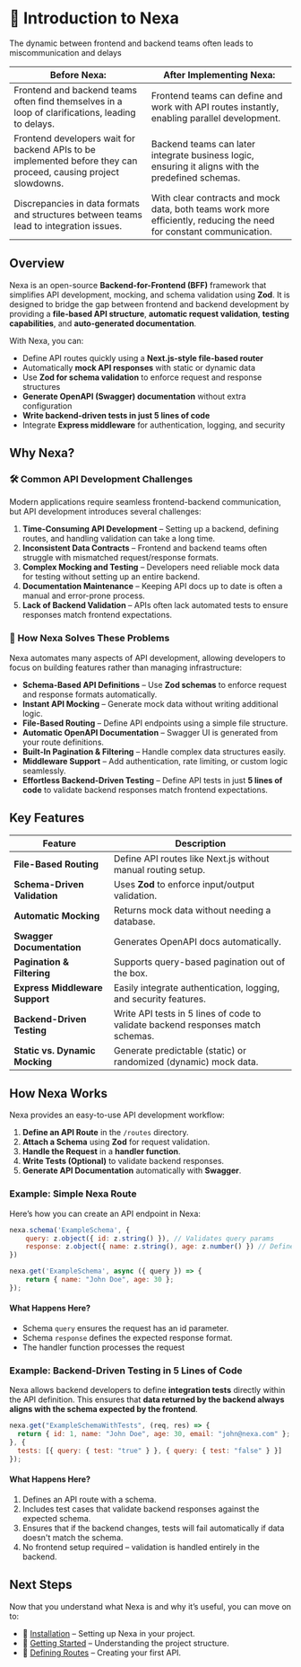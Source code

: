 # 📖 Introduction to Nexa  

The dynamic between frontend and backend teams often leads to miscommunication and delays

| Before Nexa: | After Implementing Nexa: |
| ------------ | ------------------------ |
| Frontend and backend teams often find themselves in a loop of clarifications, leading to delays. | Frontend teams can define and work with API routes instantly, enabling parallel development. |
| Frontend developers wait for backend APIs to be implemented before they can proceed, causing project slowdowns. |  Backend teams can later integrate business logic, ensuring it aligns with the predefined schemas. |
| Discrepancies in data formats and structures between teams lead to integration issues. | With clear contracts and mock data, both teams work more efficiently, reducing the need for constant communication. |

## Overview  

Nexa is an open-source **Backend-for-Frontend (BFF)** framework that simplifies API development, mocking, and schema validation using **Zod**. It is designed to bridge the gap between frontend and backend development by providing a **file-based API structure**, **automatic request validation**, **testing capabilities**, and **auto-generated documentation**.  

With Nexa, you can:  
- Define API routes quickly using a **Next.js-style file-based router**  
- Automatically **mock API responses** with static or dynamic data  
- Use **Zod for schema validation** to enforce request and response structures  
- **Generate OpenAPI (Swagger) documentation** without extra configuration  
- **Write backend-driven tests in just 5 lines of code**  
- Integrate **Express middleware** for authentication, logging, and security  

## Why Nexa?  

### 🛠️ Common API Development Challenges 

Modern applications require seamless frontend-backend communication, but API development introduces several challenges:  

1. **Time-Consuming API Development** – Setting up a backend, defining routes, and handling validation can take a long time.  
2. **Inconsistent Data Contracts** – Frontend and backend teams often struggle with mismatched request/response formats.  
3. **Complex Mocking and Testing** – Developers need reliable mock data for testing without setting up an entire backend.  
4. **Documentation Maintenance** – Keeping API docs up to date is often a manual and error-prone process.  
5. **Lack of Backend Validation** – APIs often lack automated tests to ensure responses match frontend expectations.  

### 🚀 How Nexa Solves These Problems  
Nexa automates many aspects of API development, allowing developers to focus on building features rather than managing infrastructure:  
- **Schema-Based API Definitions** – Use **Zod schemas** to enforce request and response formats automatically.  
- **Instant API Mocking** – Generate mock data without writing additional logic.  
- **File-Based Routing** – Define API endpoints using a simple file structure.  
- **Automatic OpenAPI Documentation** – Swagger UI is generated from your route definitions.  
- **Built-In Pagination & Filtering** – Handle complex data structures easily.  
- **Middleware Support** – Add authentication, rate limiting, or custom logic seamlessly.  
- **Effortless Backend-Driven Testing** – Define API tests in just **5 lines of code** to validate backend responses match frontend expectations.  


## Key Features  

| Feature | Description |
|---------|------------|
| **File-Based Routing** | Define API routes like Next.js without manual routing setup. |
| **Schema-Driven Validation** | Uses **Zod** to enforce input/output validation. |
| **Automatic Mocking** | Returns mock data without needing a database. |
| **Swagger Documentation** | Generates OpenAPI docs automatically. |
| **Pagination & Filtering** | Supports query-based pagination out of the box. |
| **Express Middleware Support** | Easily integrate authentication, logging, and security features. |
| **Backend-Driven Testing** | Write API tests in 5 lines of code to validate backend responses match schemas. |
| **Static vs. Dynamic Mocking** | Generate predictable (static) or randomized (dynamic) mock data. |


## How Nexa Works  

Nexa provides an easy-to-use API development workflow:  

1. **Define an API Route** in the `/routes` directory.  
2. **Attach a Schema** using **Zod** for request validation.  
3. **Handle the Request** in a **handler function**.  
4. **Write Tests (Optional)** to validate backend responses.
5. **Generate API Documentation** automatically with **Swagger**.  

### Example: Simple Nexa Route  

Here’s how you can create an API endpoint in Nexa:  

```javascript
nexa.schema('ExampleSchema', {
    query: z.object({ id: z.string() }), // Validates query params
    response: z.object({ name: z.string(), age: z.number() }) // Defines response format
})

nexa.get('ExampleSchema', async ({ query }) => {
    return { name: "John Doe", age: 30 };
});
```

#### What Happens Here?
- Schema `query` ensures the request has an id parameter.
- Schema `response` defines the expected response format.
- The handler function processes the request


### Example: Backend-Driven Testing in 5 Lines of Code  
Nexa allows backend developers to define **integration tests** directly within the API definition. This ensures that **data returned by the backend always aligns with the schema expected by the frontend**.  

```javascript
nexa.get("ExampleSchemaWithTests", (req, res) => {
  return { id: 1, name: "John Doe", age: 30, email: "john@nexa.com" };
}, {
  tests: [{ query: { test: "true" } }, { query: { test: "false" } }]
});
```

#### What Happens Here?

1. Defines an API route with a schema.
2. Includes test cases that validate backend responses against the expected schema.
3. Ensures that if the backend changes, tests will fail automatically if data doesn't match the schema.
4. No frontend setup required – validation is handled entirely in the backend.

## Next Steps

Now that you understand what Nexa is and why it’s useful, you can move on to:
- 📌 [Installation](/installation) – Setting up Nexa in your project.
- 📌 [Getting Started](/getting-started) – Understanding the project structure.
- 📌 [Defining Routes](/routes) – Creating your first API.